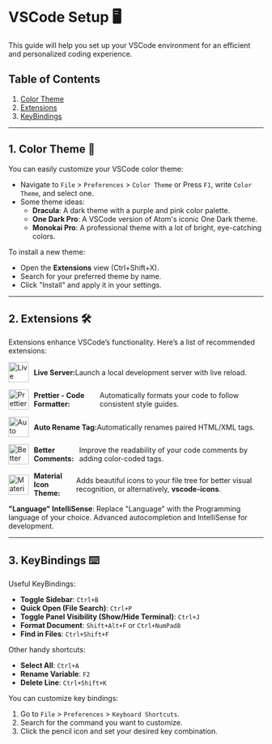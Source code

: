 # VSCode Setup 🖥️

This guide will help you set up your VSCode environment for an efficient and personalized coding experience.

## Table of Contents
1. [Color Theme](#color-theme)  
2. [Extensions](#extensions)  
3. [KeyBindings](#keybindings)  

---

## 1. Color Theme 🎨

You can easily customize your VSCode color theme:

- Navigate to `File` > `Preferences` > `Color Theme` or Press `F1`, write `Color Theme`, and select one.
- Some theme ideas:
  - **Dracula**: A dark theme with a purple and pink color palette.
  - **One Dark Pro**: A VSCode version of Atom's iconic One Dark theme.
  - **Monokai Pro**: A professional theme with a lot of bright, eye-catching colors.
  
To install a new theme:
- Open the **Extensions** view (Ctrl+Shift+X).
- Search for your preferred theme by name.
- Click "Install" and apply it in your settings.

---

## 2. Extensions 🛠️

Extensions enhance VSCode’s functionality. Here’s a list of recommended extensions:

<p align="left" style="display: flex; align-items: center;">
  <img src="small/icone-1.ico" alt="Live Server Icon" width="40" />  
  <strong style="margin-left: 10px;">Live Server:</strong>  
  <span>Launch a local development server with live reload.</span>
</p>

<p align="left" style="display: flex; align-items: center;">
  <img src="small/icone-4.ico" alt="Prettier Icon" width="40" />  
  <strong style="margin-left: 10px;">Prettier - Code Formatter:</strong>  
  <span>Automatically formats your code to follow consistent style guides.</span>
</p>

<p align="left" style="display: flex; align-items: center;">
  <img src="small/icone-2.ico" alt="Auto Rename Tag Icon" width="40" />  
  <strong style="margin-left: 10px;">Auto Rename Tag:</strong>  
  <span>Automatically renames paired HTML/XML tags.</span>
</p>

<p align="left" style="display: flex; align-items: center;">
  <img src="small/icone-5.ico" alt="Better Comments Icon" width="40" />  
  <strong style="margin-left: 10px;">Better Comments:</strong>  
  <span>Improve the readability of your code comments by adding color-coded tags.</span>
</p>

<p align="left" style="display: flex; align-items: center;">
  <img src="small/icone-3.ico" alt="Material Icon Theme Icon" width="40" />  
  <strong style="margin-left: 10px;">Material Icon Theme:</strong>  
  <span>Adds beautiful icons to your file tree for better visual recognition, or alternatively, <strong>vscode-icons</strong>.</span>
</p>

**"Language" IntelliSense**: Replace "Language" with the Programming language of your choice. Advanced autocompletion and IntelliSense for development.

---

## 3. KeyBindings ⌨️

Useful KeyBindings: 

- **Toggle Sidebar**: `Ctrl+B`
- **Quick Open (File Search)**: `Ctrl+P`
- **Toggle Panel Visibility (Show/Hide Terminal)**: `Ctrl+J`
- **Format Document**: `Shift+Alt+F` or `Ctrl+NumPad8`
- **Find in Files**: `Ctrl+Shift+F`

Other handy shortcuts:

- **Select All**: `Ctrl+A`
- **Rename Variable**: `F2`
- **Delete Line**: `Ctrl+Shift+K`

You can customize key bindings:
1. Go to `File` > `Preferences` > `Keyboard Shortcuts`.
2. Search for the command you want to customize.
3. Click the pencil icon and set your desired key combination.
